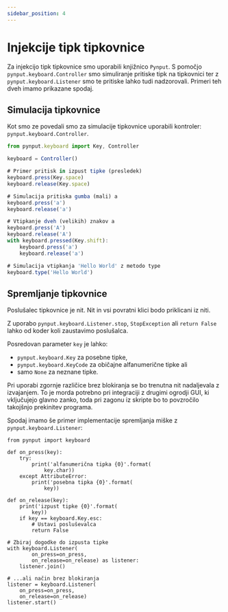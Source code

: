 ```yaml
---
sidebar_position: 4
---
```


# Injekcije tipk tipkovnice

Za injekcijo tipk tipkovnice smo uporabili knjižnico `Pynput`. S pomočjo `pynput.keyboard.Controller` smo simuliranje pritiske tipk na tipkovnici ter z `pynput.keyboard.Listener` smo te pritiske lahko tudi nadzorovali. Primeri teh dveh imamo prikazane spodaj.

## Simulacija tipkovnice
Kot smo ze povedali smo za simulacije tipkovnice uporabili kontroler: `pynput.keyboard.Controller`.

```jsx title="Primeri simuliranja tipkovnice"
from pynput.keyboard import Key, Controller

keyboard = Controller()

# Primer pritisk in izpust tipke (presledek)
keyboard.press(Key.space)
keyboard.release(Key.space)

# Simulacija pritiska gumba (mali) a
keyboard.press('a')
keyboard.release('a')

# Vtipkanje dveh (velikih) znakov a
keyboard.press('A')
keyboard.release('A')
with keyboard.pressed(Key.shift):
    keyboard.press('a')
    keyboard.release('a')

# Simulacija vtipkanja 'Hello World' z metodo type
keyboard.type('Hello World')
```


## Spremljanje tipkovnice

Poslušalec tipkovnice je nit. Nit in vsi povratni klici bodo priklicani iz niti.

Z uporabo `pynput.keyboard.Listener.stop`, `StopException` ali `return False` lahko od koder koli zaustavimo poslušalca.

Posredovan parameter `key` je lahko:
- `pynput.keyboard.Key` za posebne tipke, 
- `pynput.keyboard.KeyCode` za običajne alfanumerične tipke ali 
- samo `None` za neznane tipke.

Pri uporabi zgornje različice brez blokiranja se bo trenutna nit nadaljevala z izvajanjem. To je morda potrebno pri integraciji z drugimi ogrodji GUI, ki vključujejo glavno zanko, toda pri zagonu iz skripte bo to povzročilo takojšnjo prekinitev programa.

Spodaj imamo še primer implementacije spremljanja miške z `pynput.keyboard.Listener`:

```mdx title="Primeri spremljanja tipkovnice"
from pynput import keyboard

def on_press(key):
    try:
        print('alfanumerična tipka {0}'.format(
            key.char))
    except AttributeError:
        print('posebna tipka {0}'.format(
            key))

def on_release(key):
    print('izpust tipke {0}'.format(
        key))
    if key == keyboard.Key.esc:
        # Ustavi posluševalca
        return False

# Zbiraj dogodke do izpusta tipke
with keyboard.Listener(
        on_press=on_press,
        on_release=on_release) as listener:
    listener.join()

# ...ali način brez blokiranja
listener = keyboard.Listener(
    on_press=on_press,
    on_release=on_release)
listener.start()
```